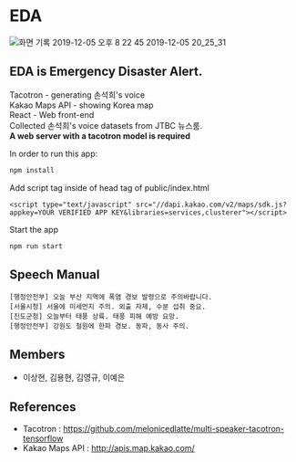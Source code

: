 # EDA
![화면 기록 2019-12-05 오후 8 22 45 2019-12-05 20_25_31](https://user-images.githubusercontent.com/39911797/70231999-c96f2f00-179e-11ea-87ee-19f2eea75388.gif)

## EDA is Emergency Disaster Alert.
Tacotron - generating 손석희's voice <br>
Kakao Maps API - showing Korea map <br>
React - Web front-end <br>
Collected 손석희's voice datasets from JTBC 뉴스룸.<br>
**A web server with a tacotron model is required**

In order to run this app:

```js
npm install
```
Add script tag inside of head tag of public/index.html
```
<script type="text/javascript" src="//dapi.kakao.com/v2/maps/sdk.js?appkey=YOUR VERIFIED APP KEY&libraries=services,clusterer"></script>
```
Start the app

```js
npm run start
```

## Speech Manual
```
[행정안전부] 오늘 부산 지역에 폭염 경보 발령으로 주의바랍니다.
[서울시청] 서울에 미세먼지 주의. 외출 자제, 수분 섭취 중요.
[진도군청] 오늘부터 태풍 상륙. 태풍 피해 예방 요망.
[행정안전부] 강원도 철원에 한파 경보. 동파, 동사 주의.
```
## Members
* 이상현, 김용현, 김영규, 이예은
## References
* Tacotron : https://github.com/melonicedlatte/multi-speaker-tacotron-tensorflow
* Kakao Maps API : http://apis.map.kakao.com/
